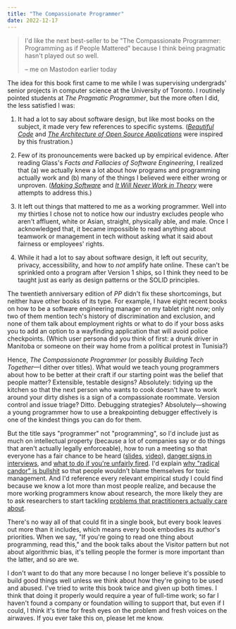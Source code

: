 ```yaml
---
title: "The Compassionate Programmer"
date: 2022-12-17
---
```


> I'd like the next best-seller to be
> "The Compassionate Programmer: Programming as if People Mattered"
> because I think being pragmatic hasn't played out so well.
>
> – me on Mastodon earlier today

The idea for this book first came to me while I was supervising undergrads' senior projects
in computer science at the University of Toronto.
I routinely pointed students at *The Pragmatic Programmer*,
but the more often I did,
the less satisfied I was:

1.  It had a lot to say about software design,
    but like most books on the subject,
    it made very few references to specific systems.
    ([*Beautiful Code*][beautiful-code] and [*The Architecture of Open Source Applications*][aosa]
    were inspired by this frustration.)

2.  Few of its pronouncements were backed up by empirical evidence.
    After reading Glass's *Facts and Fallacies of Software Engineering*,
    I realized that (a) we actually knew a lot about how programs and programming actually work
    and (b) many of the things I believed were either wrong or unproven.
    ([*Making Software*][making-software] and [*It Will Never Work in Theory*][nwit]
    were attempts to address this.)

3.  It left out things that mattered to me as a working programmer.
    Well into my thirties I chose not to notice
    how our industry excludes people
    who aren't affluent, white or Asian, straight, physically able, and male.
    Once I acknowledged that,
    it became impossible to read anything about teamwork or management in tech
    without asking what it said about fairness or employees' rights.

4.  While it had a lot to say about software design,
    it left out security, privacy, accessibility, and how to *not* amplify hate online.
    These can't be sprinkled onto a program after Version 1 ships,
    so I think they need to be taught just as early as design patterns or the SOLID principles.

The twentieth anniversary edition of *PP* didn't fix these shortcomings,
but neither have other books of its type.
For example,
I have eight recent books on how to be a software engineering manager on my tablet right now;
only two of them mention tech's history of discrimination and exclusion,
and none of them talk about employment rights
or what to do if your boss asks you to add an option to a wayfinding application
that will avoid police checkpoints.
(Which user persona did you think of first:
a drunk driver in Manitoba
or someone on their way home from a political protest in Tunisia?)

Hence, *The Compassionate Programmer*
(or possibly *Building Tech Together*—I dither over titles).
What would we teach young programmers about how to be better at their craft
if our starting point was the belief that people matter?
Extensible, testable designs?
Absolutely: tidying up the kitchen
so that the next person who wants to cook
doesn't have to work around your dirty dishes
is a sign of a compassionate roommate.
Version control and issue triage?
Ditto.
Debugging strategies?
Absolutely—showing a young programmer how to use a breakpointing debugger effectively
is one of the kindest things you can do for them.

But the title says "programmer" not "programming",
so I'd include just as much on intellectual property
(because a lot of companies say or do things that aren't actually legally enforceable),
how to run a meeting so that everyone has a fair chance to be heard
([slides][meeting-slides], [video][meeting-video]),
[danger signs in interviews][iq-personality-tests],
and [what to do if you're unfairly fired][being-fired].
I'd explain [why "radical candor" is bullshit][radical-candor]
so that people wouldn't blame themselves for toxic management.
And I'd reference every relevant empirical study I could find
because we know a lot more than most people realize,
and because the more working programmers know about research,
the more likely they are to ask researchers to start tackling
[problems that practitioners actually care about][nwit-questions].

There's no way all of that could fit in a single book,
but every book leaves out more than it includes,
which means every book embodies its author's priorities.
When we say, "If you're going to read one thing about programming, read this,"
and the book talks about the Visitor pattern but not about algorithmic bias,
it's telling people the former is more important than the latter,
and so are we.

I don't want to do that any more
because I no longer believe it's possible to build good things well
unless we think about how they're going to be used and abused.
I've tried to write this book twice and given up both times.
I think that doing it properly would require a year of full-time work;
so far I haven't found a company or foundation willing to support that,
but even if I could,
I think it's time for fresh eyes on the problem and fresh voices on the airwaves.
If you ever take this on,
please let me know.

[aosa]: https://aosabook.org/
[beautiful-code]: https://www.oreilly.com/library/view/beautiful-code/9780596510046/
[being-fired]: @root/ideas/advice/#being-fired
[iq-personality-tests]: @root/2021/09/13/iq-and-personality-tests/
[making-software]: https://www.amazon.com/Making-Software-Really-Works-Believe/dp/0596808321
[meeting-video]: https://www.youtube.com/watch?v=K77Mi7pysGM
[meeting-slides]: https://docs.google.com/presentation/d/1HSdgVQjq0d3UYh-aA4uWHXxYYpySn_xXwfn_M4Ms8Ts/
[nwit]: https://neverworkintheory.org/
[nwit-questions]: https://neverworkintheory.org/2022/08/30/software-engineering-research-questions.html
[radical-candor]: @root/2018/11/24/afraid-of-change/
[sdxjs]: @root/sdxjs/
